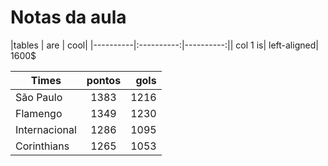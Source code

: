 # Notas da aula
|tables | are | cool| |----------|:----------:|----------:|| col 1 is| left-aligned| 1600$

| Times | pontos | gols | 
|----------|:-------------:|------:| 
| São Paulo| 1383 | 1216 |
|Flamengo | 1349 | 1230 |
| Internacional	| 1286 |1095  |
|Corinthians | 1265 | 1053 |

